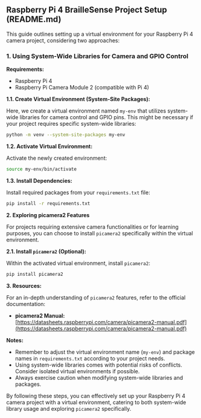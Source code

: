 ## Raspberry Pi 4 BrailleSense Project Setup (README.md)

This guide outlines setting up a virtual environment for your Raspberry Pi 4 camera project, considering two approaches:

### 1. Using System-Wide Libraries for Camera and GPIO Control

**Requirements:**

* Raspberry Pi 4
* Raspberry Pi Camera Module 2 (compatible with Pi 4)

**1.1. Create Virtual Environment (System-Site Packages):**

Here, we create a virtual environment named `my-env` that utilizes system-wide libraries for camera control and GPIO pins. This might be necessary if your project requires specific system-wide libraries:

```bash
python -m venv --system-site-packages my-env
```

**1.2. Activate Virtual Environment:**

Activate the newly created environment:

```bash
source my-env/bin/activate
```

**1.3. Install Dependencies:**

Install required packages from your `requirements.txt` file:

```bash
pip install -r requirements.txt
```

**2. Exploring picamera2 Features**

For projects requiring extensive camera functionalities or for learning purposes, you can choose to install `picamera2` specifically within the virtual environment.

**2.1. Install `picamera2` (Optional):**

Within the activated virtual environment, install `picamera2`:

```bash
pip install picamera2
```

**3. Resources:**

For an in-depth understanding of `picamera2` features, refer to the official documentation:

* **picamera2 Manual:** [https://datasheets.raspberrypi.com/camera/picamera2-manual.pdf](https://datasheets.raspberrypi.com/camera/picamera2-manual.pdf)

**Notes:**

* Remember to adjust the virtual environment name (`my-env`) and package names in `requirements.txt` according to your project needs.
* Using system-wide libraries comes with potential risks of conflicts. Consider isolated virtual environments if possible.
* Always exercise caution when modifying system-wide libraries and packages.

By following these steps, you can effectively set up your Raspberry Pi 4 camera project with a virtual environment, catering to both system-wide library usage and exploring `picamera2` specifically.
